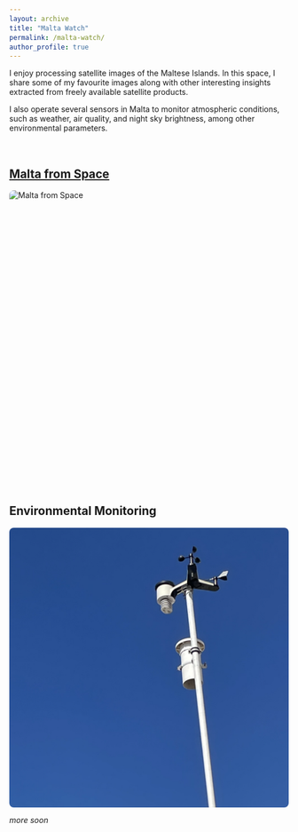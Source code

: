```yaml
---
layout: archive
title: "Malta Watch"
permalink: /malta-watch/
author_profile: true
---
```



I enjoy processing satellite images of the Maltese Islands. In this space, I share some of my favourite images along with other interesting insights extracted from freely available satellite products.

I also operate several sensors in Malta to monitor atmospheric conditions, such as weather, air quality, and night sky brightness, among other environmental parameters.

<div style="display: flex; flex-wrap: wrap; gap: 2rem; margin-top: 2rem;">
  <div style="flex: 1; min-width: 300px;">
    <h2><a href="/malta-from-space/">Malta from Space</a></h2>
    <div style="width: 100%; aspect-ratio: 1 / 1; overflow: hidden; border-radius: 8px;">
      <img src="/images/malta-s2.png" alt="Malta from Space" style="width: 100%; height: 100%; object-fit: cover; display: block;">
    </div>
  </div>
  
  <div style="flex: 1; min-width: 300px;">
    <h2>Environmental Monitoring</h2>
    <div style="width: 100%; aspect-ratio: 1 / 1; overflow: hidden; border-radius: 8px;">
      <img src="/images/mqb-ws.png" alt="Environmental Monitoring" style="width: 100%; height: 100%; object-fit: cover; display: block;">
    </div>
  </div>
</div>

_more soon_
